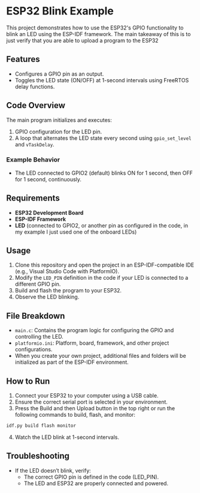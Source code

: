 # ESP32 Blink Example

This project demonstrates how to use the ESP32's GPIO functionality to blink an LED using the ESP-IDF framework. The main takeaway of this is to just verify that you are able to upload a program to the ESP32

## Features
- Configures a GPIO pin as an output.
- Toggles the LED state (ON/OFF) at 1-second intervals using FreeRTOS delay functions.

## Code Overview
The main program initializes and executes:
1. GPIO configuration for the LED pin.
2. A loop that alternates the LED state every second using `gpio_set_level` and `vTaskDelay`.

### Example Behavior
- The LED connected to GPIO2 (default) blinks ON for 1 second, then OFF for 1 second, continuously.

## Requirements
- **ESP32 Development Board**
- **ESP-IDF Framework**
- **LED** (connected to GPIO2, or another pin as configured in the code, in my example I just used one of the onboard LEDs)

## Usage
1. Clone this repository and open the project in an ESP-IDF-compatible IDE (e.g., Visual Studio Code with PlatformIO).
2. Modify the `LED_PIN` definition in the code if your LED is connected to a different GPIO pin.
3. Build and flash the program to your ESP32.
4. Observe the LED blinking.

## File Breakdown
- `main.c`: Contains the program logic for configuring the GPIO and controlling the LED.
- `platformio.ini`: Platform, board, framework, and other project configurations.
- When you create your own project, additional files and folders will be initialized as part of the ESP-IDF environment.

## How to Run
1. Connect your ESP32 to your computer using a USB cable.
2. Ensure the correct serial port is selected in your environment.
3. Press the Build and then Upload button in the top right or run the following commands to build, flash, and monitor:
  ```bash
  idf.py build flash monitor
  ```
4. Watch the LED blink at 1-second intervals.

## Troubleshooting
- If the LED doesn’t blink, verify:
  - The correct GPIO pin is defined in the code (LED_PIN).
  - The LED and ESP32 are properly connected and powered.